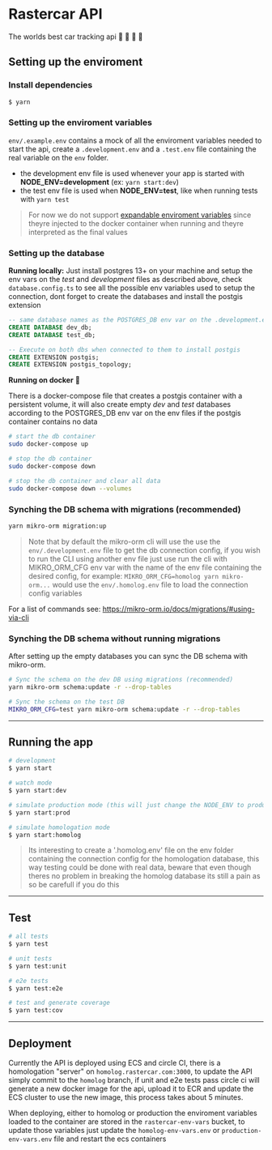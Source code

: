 # Rastercar API

The worlds best car tracking api :car: :blue_car: :taxi: :bus:

## Setting up the enviroment

### Install dependencies

```bash
$ yarn
```

### Setting up the enviroment variables

`env/.example.env` contains a mock of all the enviroment variables needed to start the api, create a `.development.env` and a `.test.env` file containing the real variable on the `env` folder.

- the development env file is used whenever your app is started with **NODE_ENV=development** (ex: `yarn start:dev`)
- the test env file is used when **NODE_ENV=test**, like when running tests with `yarn test`

> For now we do not support [expandable enviroment variables](https://docs.nestjs.com/techniques/configuration#expandable-variables) since theyre injected to the docker container when running and theyre interpreted as the final values

### Setting up the database

**Running locally:**
Just install postgres 13+ on your machine and setup the env vars on the _test_ and _development_ files as described above, check `database.config.ts` to see all the possible env variables used to setup the connection, dont forget to create the databases and install the postgis extension

```sql
-- same database names as the POSTGRES_DB env var on the .development.env and .test.env files
CREATE DATABASE dev_db;
CREATE DATABASE test_db;

-- Execute on both dbs when connected to them to install postgis
CREATE EXTENSION postgis;
CREATE EXTENSION postgis_topology;
```

**Running on docker** :whale:

There is a docker-compose file that creates a postgis container with a persistent volume, it will also create empty _dev_ and _test_ databases according to the POSTGRES_DB env var on the env files if the postgis container contains no data

```bash
# start the db container
sudo docker-compose up

# stop the db container
sudo docker-compose down

# stop the db container and clear all data
sudo docker-compose down --volumes
```

### Synching the DB schema with migrations (recommended)

```bash
yarn mikro-orm migration:up
```

> Note that by default the mikro-orm cli will use the use the `env/.development.env` file to get the db connection config, if you wish to run the CLI using another env file just use run the cli with MIKRO_ORM_CFG env var with the name of the env file containing the desired config, for example: `MIKRO_ORM_CFG=homolog yarn mikro-orm...` would use the `env/.homolog.env` file to load the connection config variables

For a list of commands see: https://mikro-orm.io/docs/migrations/#using-via-cli

### Synching the DB schema without running migrations

After setting up the empty databases you can sync the DB schema with mikro-orm.

```bash
# Sync the schema on the dev DB using migrations (recommended)
yarn mikro-orm schema:update -r --drop-tables

# Sync the schema on the test DB
MIKRO_ORM_CFG=test yarn mikro-orm schema:update -r --drop-tables
```

---

## Running the app

```bash
# development
$ yarn start

# watch mode
$ yarn start:dev

# simulate production mode (this will just change the NODE_ENV to production when running)
$ yarn start:prod

# simulate homologation mode
$ yarn start:homolog
```

> Its interesting to create a '.homolog.env' file on the env folder containing the connection config for the homologation database, this way testing could be done with real data, beware that even though theres no problem in breaking the homolog database its still a pain as so be carefull if you do this

---

## Test

```bash
# all tests
$ yarn test

# unit tests
$ yarn test:unit

# e2e tests
$ yarn test:e2e

# test and generate coverage
$ yarn test:cov
```

---

## Deployment

Currently the API is deployed using ECS and circle CI, there is a homologation "server" on `homolog.rastercar.com:3000`, to update the API simply commit to the `homolog` branch, if unit and e2e tests pass circle ci will generate a new docker image for the api, upload it to ECR and update the ECS cluster to use the new image, this process takes about 5 minutes.

When deploying, either to homolog or production the enviroment variables loaded to the container are stored in the `rastercar-env-vars` bucket, to update those variables just update the `homolog-env-vars.env` or `production-env-vars.env` file and restart the ecs containers
